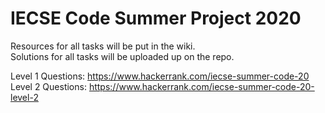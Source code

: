 # IECSE Code Summer Project 2020

Resources for all tasks will be put in the wiki.</br>
Solutions for all tasks will be uploaded up on the repo.

Level 1 Questions: https://www.hackerrank.com/iecse-summer-code-20</br>
Level 2 Questions: https://www.hackerrank.com/iecse-summer-code-20-level-2
